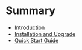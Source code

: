 # Summary

* [Introduction](README.md)
* [Installation and Upgrade](installationand_upgrade_md.md)
* [Quick Start Guide](quick_start_guide.md)

